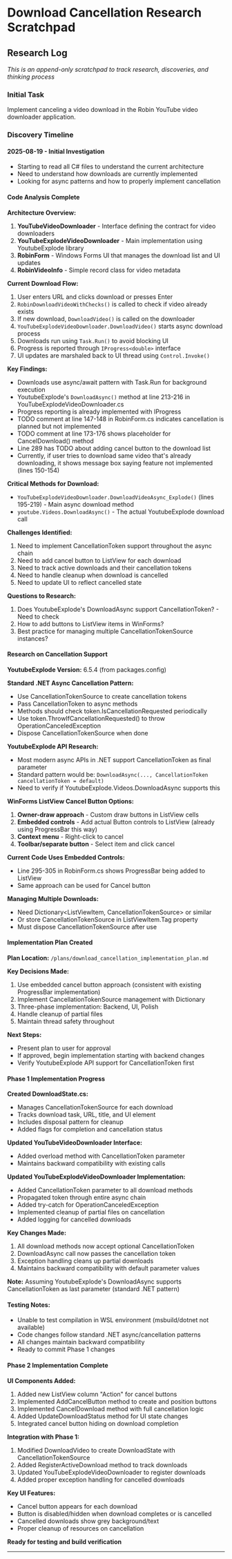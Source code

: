 # Download Cancellation Research Scratchpad

## Research Log
_This is an append-only scratchpad to track research, discoveries, and thinking process_

### Initial Task
Implement canceling a video download in the Robin YouTube video downloader application.

### Discovery Timeline

#### 2025-08-19 - Initial Investigation
- Starting to read all C# files to understand the current architecture
- Need to understand how downloads are currently implemented
- Looking for async patterns and how to properly implement cancellation

#### Code Analysis Complete

**Architecture Overview:**
1. **YouTubeVideoDownloader** - Interface defining the contract for video downloaders
2. **YouTubeExplodeVideoDownloader** - Main implementation using YoutubeExplode library
3. **RobinForm** - Windows Forms UI that manages the download list and UI updates
4. **RobinVideoInfo** - Simple record class for video metadata

**Current Download Flow:**
1. User enters URL and clicks download or presses Enter
2. `RobinDownloadVideoWithChecks()` is called to check if video already exists
3. If new download, `DownloadVideo()` is called on the downloader
4. `YouTubeExplodeVideoDownloader.DownloadVideo()` starts async download process
5. Downloads run using `Task.Run()` to avoid blocking UI
6. Progress is reported through `IProgress<double>` interface
7. UI updates are marshaled back to UI thread using `Control.Invoke()`

**Key Findings:**
- Downloads use async/await pattern with Task.Run for background execution
- YoutubeExplode's `DownloadAsync()` method at line 213-216 in YouTubeExplodeVideoDownloader.cs
- Progress reporting is already implemented with IProgress<double>
- TODO comment at line 147-148 in RobinForm.cs indicates cancellation is planned but not implemented
- TODO comment at line 173-176 shows placeholder for CancelDownload() method
- Line 289 has TODO about adding cancel button to the download list
- Currently, if user tries to download same video that's already downloading, it shows message box saying feature not implemented (lines 150-154)

**Critical Methods for Download:**
- `YouTubeExplodeVideoDownloader.DownloadVideoAsync_Explode()` (lines 195-219) - Main async download method
- `youtube.Videos.DownloadAsync()` - The actual YoutubeExplode download call

**Challenges Identified:**
1. Need to implement CancellationToken support throughout the async chain
2. Need to add cancel button to ListView for each download
3. Need to track active downloads and their cancellation tokens
4. Need to handle cleanup when download is cancelled
5. Need to update UI to reflect cancelled state

**Questions to Research:**
1. Does YoutubeExplode's DownloadAsync support CancellationToken? - Need to check
2. How to add buttons to ListView items in WinForms?
3. Best practice for managing multiple CancellationTokenSource instances?

#### Research on Cancellation Support

**YoutubeExplode Version:** 6.5.4 (from packages.config)

**Standard .NET Async Cancellation Pattern:**
- Use CancellationTokenSource to create cancellation tokens
- Pass CancellationToken to async methods
- Methods should check token.IsCancellationRequested periodically
- Use token.ThrowIfCancellationRequested() to throw OperationCanceledException
- Dispose CancellationTokenSource when done

**YoutubeExplode API Research:**
- Most modern async APIs in .NET support CancellationToken as final parameter
- Standard pattern would be: `DownloadAsync(..., CancellationToken cancellationToken = default)`
- Need to verify if YoutubeExplode.Videos.DownloadAsync supports this

**WinForms ListView Cancel Button Options:**
1. **Owner-draw approach** - Custom draw buttons in ListView cells
2. **Embedded controls** - Add actual Button controls to ListView (already using ProgressBar this way)
3. **Context menu** - Right-click to cancel
4. **Toolbar/separate button** - Select item and click cancel

**Current Code Uses Embedded Controls:**
- Line 295-305 in RobinForm.cs shows ProgressBar being added to ListView
- Same approach can be used for Cancel button

**Managing Multiple Downloads:**
- Need Dictionary<ListViewItem, CancellationTokenSource> or similar
- Or store CancellationTokenSource in ListViewItem.Tag property
- Must dispose CancellationTokenSource after use

#### Implementation Plan Created

**Plan Location:** `/plans/download_cancellation_implementation_plan.md`

**Key Decisions Made:**
1. Use embedded cancel button approach (consistent with existing ProgressBar implementation)
2. Implement CancellationTokenSource management with Dictionary
3. Three-phase implementation: Backend, UI, Polish
4. Handle cleanup of partial files
5. Maintain thread safety throughout

**Next Steps:**
- Present plan to user for approval
- If approved, begin implementation starting with backend changes
- Verify YoutubeExplode API support for CancellationToken first

#### Phase 1 Implementation Progress

**Created DownloadState.cs:**
- Manages CancellationTokenSource for each download
- Tracks download task, URL, title, and UI element
- Includes disposal pattern for cleanup
- Added flags for completion and cancellation status

**Updated YouTubeVideoDownloader Interface:**
- Added overload method with CancellationToken parameter
- Maintains backward compatibility with existing calls

**Updated YouTubeExplodeVideoDownloader Implementation:**
- Added CancellationToken parameter to all download methods
- Propagated token through entire async chain
- Added try-catch for OperationCanceledException
- Implemented cleanup of partial files on cancellation
- Added logging for cancelled downloads

**Key Changes Made:**
1. All download methods now accept optional CancellationToken
2. DownloadAsync call now passes the cancellation token
3. Exception handling cleans up partial downloads
4. Maintains backward compatibility with default parameter values

**Note:** Assuming YoutubeExplode's DownloadAsync supports CancellationToken as last parameter (standard .NET pattern)

#### Testing Notes:
- Unable to test compilation in WSL environment (msbuild/dotnet not available)
- Code changes follow standard .NET async/cancellation patterns
- All changes maintain backward compatibility
- Ready to commit Phase 1 changes

#### Phase 2 Implementation Complete

**UI Components Added:**
1. Added new ListView column "Action" for cancel buttons
2. Implemented AddCancelButton method to create and position buttons
3. Implemented CancelDownload method with full cancellation logic
4. Added UpdateDownloadStatus method for UI state changes
5. Integrated cancel button hiding on download completion

**Integration with Phase 1:**
1. Modified DownloadVideo to create DownloadState with CancellationTokenSource
2. Added RegisterActiveDownload method to track downloads
3. Updated YouTubeExplodeVideoDownloader to register downloads
4. Added proper exception handling for cancelled downloads

**Key UI Features:**
- Cancel button appears for each download
- Button is disabled/hidden when download completes or is cancelled
- Cancelled downloads show grey background/text
- Proper cleanup of resources on cancellation

**Ready for testing and build verification**

---